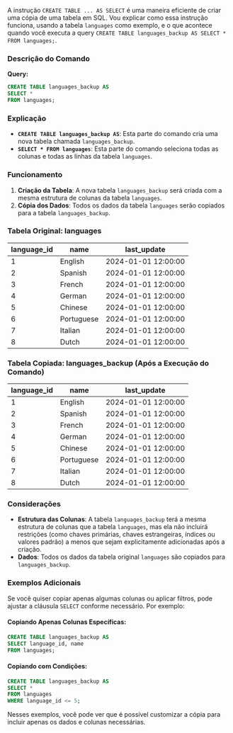 A instrução `CREATE TABLE ... AS SELECT` é uma maneira eficiente de criar uma cópia de uma tabela em SQL. Vou explicar como essa instrução funciona, usando a tabela `languages` como exemplo, e o que acontece quando você executa a query `CREATE TABLE languages_backup AS SELECT * FROM languages;`.

### Descrição do Comando

**Query:**

```sql
CREATE TABLE languages_backup AS
SELECT * 
FROM languages;
```

### Explicação

- **`CREATE TABLE languages_backup AS`**: Esta parte do comando cria uma nova tabela chamada `languages_backup`.
- **`SELECT * FROM languages`**: Esta parte do comando seleciona todas as colunas e todas as linhas da tabela `languages`.

### Funcionamento

1. **Criação da Tabela**: A nova tabela `languages_backup` será criada com a mesma estrutura de colunas da tabela `languages`.
2. **Cópia dos Dados**: Todos os dados da tabela `languages` serão copiados para a tabela `languages_backup`.

### Tabela Original: languages

| language_id | name       | last_update          |
|-------------|------------|----------------------|
| 1           | English    | 2024-01-01 12:00:00  |
| 2           | Spanish    | 2024-01-01 12:00:00  |
| 3           | French     | 2024-01-01 12:00:00  |
| 4           | German     | 2024-01-01 12:00:00  |
| 5           | Chinese    | 2024-01-01 12:00:00  |
| 6           | Portuguese | 2024-01-01 12:00:00  |
| 7           | Italian    | 2024-01-01 12:00:00  |
| 8           | Dutch      | 2024-01-01 12:00:00  |

### Tabela Copiada: languages_backup (Após a Execução do Comando)

| language_id | name       | last_update          |
|-------------|------------|----------------------|
| 1           | English    | 2024-01-01 12:00:00  |
| 2           | Spanish    | 2024-01-01 12:00:00  |
| 3           | French     | 2024-01-01 12:00:00  |
| 4           | German     | 2024-01-01 12:00:00  |
| 5           | Chinese    | 2024-01-01 12:00:00  |
| 6           | Portuguese | 2024-01-01 12:00:00  |
| 7           | Italian    | 2024-01-01 12:00:00  |
| 8           | Dutch      | 2024-01-01 12:00:00  |

### Considerações

- **Estrutura das Colunas**: A tabela `languages_backup` terá a mesma estrutura de colunas que a tabela `languages`, mas ela não incluirá restrições (como chaves primárias, chaves estrangeiras, índices ou valores padrão) a menos que sejam explicitamente adicionadas após a criação.
- **Dados**: Todos os dados da tabela original `languages` são copiados para `languages_backup`.

### Exemplos Adicionais

Se você quiser copiar apenas algumas colunas ou aplicar filtros, pode ajustar a cláusula `SELECT` conforme necessário. Por exemplo:

#### Copiando Apenas Colunas Específicas:

```sql
CREATE TABLE languages_backup AS
SELECT language_id, name
FROM languages;
```

#### Copiando com Condições:

```sql
CREATE TABLE languages_backup AS
SELECT * 
FROM languages
WHERE language_id <= 5;
```

Nesses exemplos, você pode ver que é possível customizar a cópia para incluir apenas os dados e colunas necessárias.
